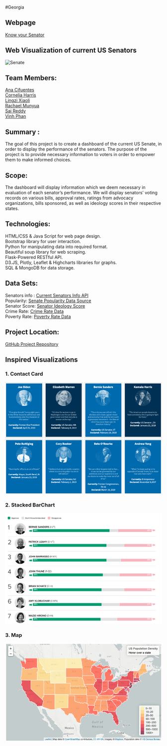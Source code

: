 
#Georgia 

## Webpage

[Know your Senator](https://sai-praneeth-reddy.github.io/GT_US_Senate/)


## Web Visualization of current US Senators

![Senate](https://upload.wikimedia.org/wikipedia/commons/thumb/e/e1/Capitol_at_night_7_%28Washington%29_%2844519231474%29.jpg/800px-Capitol_at_night_7_%28Washington%29_%2844519231474%29.jpg "Logo Title Text 1")


## Team Members: 
[Ana Cifuentes](https://www.linkedin.com/in/anacifuentesco/?locale=en_US) <br />
[Cornelia Harris](http://www.linkedin.com/in/corneliaharris) <br />
[Lingzi Xiaoli](https://www.linkedin.com/in/lingzi-xiaoli-27b87174) <br />
[Rachael Munyua](http://www.linkedin.com/in/rachael-munyua) <br />
[Sai Reddy](https://www.linkedin.com/in/saipraneeth1/) <br />
[Vinh Phan](https://github.com/vn0707/) <br />


## Summary : 
The goal of this project is to create a dashboard of the current US Senate, in order to display the performance of the senators. The purpose of the project is to provide necessary information to voters in order to empower them to make informed choices.


## Scope: 
The dashboard will display information which we deem necessary in evaluation of each senator’s performance. We will display senators’ voting records on various bills, approval rates, ratings from advocacy organizations, bills sponsored, as well as ideology scores in their respective states.

## Technologies:
HTML/CSS & Java Script for web page design. <br />
Bootstrap library for user interaction. <br />
Python for manipulating data into required format. <br />
Beautiful soup library for web scraping. <br />
Flask-Powered RESTful API. <br />
D3.JS, Plotly, Leaflet & Highcharts libraries for graphs. <br />
SQL & MongoDB for data storage. <br />

## Data Sets:
Senators info : [Current Senators Info API](https://www.govtrack.us/api/v2/role?current=true&role_type=senator) <br />
Popularity: [Senate Popularity Data Source](https://morningconsult.com/2019/01/10/americas-most-and-least-popular-senators-q4-2018-2/) <br />
Senator Score: [Senator Ideology Score](https://www.govtrack.us/congress/members/report-cards/2019/senate/ideology) <br />
Crime Rate: [Crime Rate Data](https://worldpopulationreview.com/state-rankings/crime-rate-by-state)<br />
Poverty Rate: [Poverty Rate Data](https://worldpopulationreview.com/state-rankings/poverty-rate-by-state)<br />

## Project Location:  
[GitHub Project Repository](https://github.com/sai-praneeth-reddy/GT_US_Senate.git)


## Inspired Visualizations


### 1. Contact Card

![Contact Card](Images/Image1.png)


### 2. Stacked BarChart

![Barchart](Images/Image2.png)

### 3. Map

![map](Images/Image3.png)







































